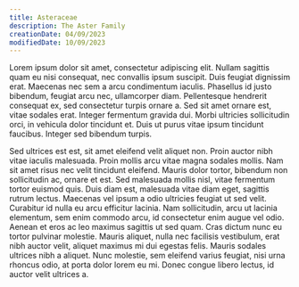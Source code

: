 ```yaml
---
title: Asteraceae
description: The Aster Family
creationDate: 04/09/2023
modifiedDate: 10/09/2023
---
```

Lorem ipsum dolor sit amet, consectetur adipiscing elit. Nullam sagittis quam eu nisi consequat, nec convallis ipsum suscipit. Duis feugiat dignissim erat. Maecenas nec sem a arcu condimentum iaculis. Phasellus id justo bibendum, feugiat arcu nec, ullamcorper diam. Pellentesque hendrerit consequat ex, sed consectetur turpis ornare a. Sed sit amet ornare est, vitae sodales erat. Integer fermentum gravida dui. Morbi ultricies sollicitudin orci, in vehicula dolor tincidunt et. Duis ut purus vitae ipsum tincidunt faucibus. Integer sed bibendum turpis.

Sed ultrices est est, sit amet eleifend velit aliquet non. Proin auctor nibh vitae iaculis malesuada. Proin mollis arcu vitae magna sodales mollis. Nam sit amet risus nec velit tincidunt eleifend. Mauris dolor tortor, bibendum non sollicitudin ac, ornare et est. Sed malesuada mollis nisl, vitae fermentum tortor euismod quis. Duis diam est, malesuada vitae diam eget, sagittis rutrum lectus. Maecenas vel ipsum a odio ultricies feugiat ut sed velit. Curabitur id nulla eu arcu efficitur lacinia. Nam sollicitudin, arcu ut lacinia elementum, sem enim commodo arcu, id consectetur enim augue vel odio. Aenean et eros ac leo maximus sagittis ut sed quam. Cras dictum nunc eu tortor pulvinar molestie. Mauris aliquet, nulla nec facilisis vestibulum, erat nibh auctor velit, aliquet maximus mi dui egestas felis. Mauris sodales ultrices nibh a aliquet. Nunc molestie, sem eleifend varius feugiat, nisi urna rhoncus odio, at porta dolor lorem eu mi. Donec congue libero lectus, id auctor velit ultrices a. 
